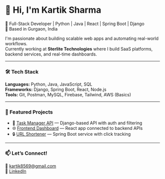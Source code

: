 # 👋 Hi, I'm Kartik Sharma

🚀 Full-Stack Developer | Python | Java | React | Spring Boot | Django  
📍 Based in Gurgaon, India

I'm passionate about building scalable web apps and automating real-world workflows.  
Currently working at **Sterlite Technologies** where I build SaaS platforms, backend services, and real-time dashboards.

---

### 🛠️ Tech Stack  
**Languages:** Python, Java, JavaScript, SQL  
**Frameworks:** Django, Spring Boot, React, Node.js  
**Tools:** Git, Postman, MySQL, Firebase, Tailwind, AWS (Basics)

---

### 📌 Featured Projects  
- 🔗 [Task Manager API](https://github.com/kartiksharma14/task-manager-api) — Django-based API with auth and filtering  
- 🌐 [Frontend Dashboard](https://github.com/yourusername/frontend-dashboard) — React app connected to backend APIs  
- 🔒 [URL Shortener](https://github.com/yourusername/url-shortener) — Spring Boot service with click tracking

---

### 📫 Let’s Connect!  
📧 kartik8569@gmail.com  
🔗 [LinkedIn](https://linkedin.com/in/kartiksh07)
